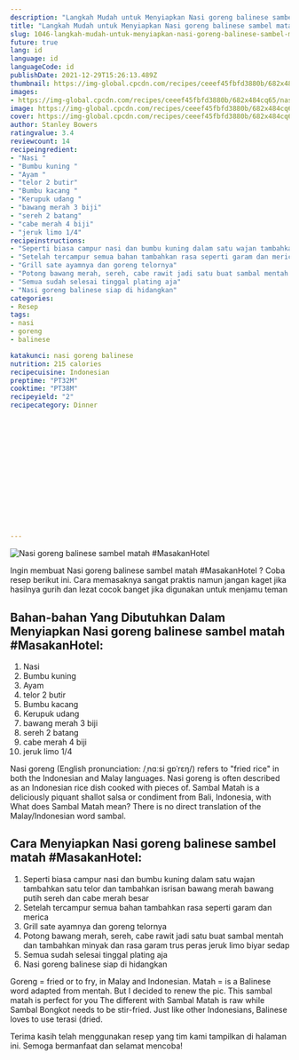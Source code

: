 ```yaml
---
description: "Langkah Mudah untuk Menyiapkan Nasi goreng balinese sambel matah #MasakanHotel yang Enak"
title: "Langkah Mudah untuk Menyiapkan Nasi goreng balinese sambel matah #MasakanHotel yang Enak"
slug: 1046-langkah-mudah-untuk-menyiapkan-nasi-goreng-balinese-sambel-matah-masakanhotel-yang-enak
future: true
lang: id
language: id
languageCode: id
publishDate: 2021-12-29T15:26:13.489Z 
thumbnail: https://img-global.cpcdn.com/recipes/ceeef45fbfd3880b/682x484cq65/nasi-goreng-balinese-sambel-matah-masakanhotel-foto-resep-utama.webp
images:
- https://img-global.cpcdn.com/recipes/ceeef45fbfd3880b/682x484cq65/nasi-goreng-balinese-sambel-matah-masakanhotel-foto-resep-utama.webp
image: https://img-global.cpcdn.com/recipes/ceeef45fbfd3880b/682x484cq65/nasi-goreng-balinese-sambel-matah-masakanhotel-foto-resep-utama.webp
cover: https://img-global.cpcdn.com/recipes/ceeef45fbfd3880b/682x484cq65/nasi-goreng-balinese-sambel-matah-masakanhotel-foto-resep-utama.webp
author: Stanley Bowers
ratingvalue: 3.4
reviewcount: 14
recipeingredient:
- "Nasi "
- "Bumbu kuning "
- "Ayam "
- "telor 2 butir"
- "Bumbu kacang "
- "Kerupuk udang "
- "bawang merah 3 biji"
- "sereh 2 batang"
- "cabe merah 4 biji"
- "jeruk limo 1/4"
recipeinstructions:
- "Seperti biasa campur nasi dan bumbu kuning dalam satu wajan tambahkan satu telor dan tambahkan isrisan bawang merah bawang putih sereh dan cabe merah besar"
- "Setelah tercampur semua bahan tambahkan rasa seperti garam dan merica"
- "Grill sate ayamnya dan goreng telornya"
- "Potong bawang merah, sereh, cabe rawit jadi satu buat sambal mentah dan tambahkan minyak dan rasa garam trus peras jeruk limo biyar sedap"
- "Semua sudah selesai tinggal plating aja"
- "Nasi goreng balinese siap di hidangkan"
categories:
- Resep
tags:
- nasi
- goreng
- balinese

katakunci: nasi goreng balinese 
nutrition: 215 calories
recipecuisine: Indonesian
preptime: "PT32M"
cooktime: "PT38M"
recipeyield: "2"
recipecategory: Dinner


     
    
    
    
    
    
    
    
    
    
    
      
    
---
```



![Nasi goreng balinese sambel matah #MasakanHotel](https://img-global.cpcdn.com/recipes/ceeef45fbfd3880b/682x484cq65/nasi-goreng-balinese-sambel-matah-masakanhotel-foto-resep-utama.webp)

Ingin membuat Nasi goreng balinese sambel matah #MasakanHotel ? Coba resep berikut ini. Cara memasaknya sangat praktis namun jangan kaget jika hasilnya gurih dan lezat cocok banget jika digunakan untuk menjamu teman

<!--inarticleads1-->

## Bahan-bahan Yang Dibutuhkan Dalam Menyiapkan Nasi goreng balinese sambel matah #MasakanHotel:

1. Nasi 
1. Bumbu kuning 
1. Ayam 
1. telor 2 butir
1. Bumbu kacang 
1. Kerupuk udang 
1. bawang merah 3 biji
1. sereh 2 batang
1. cabe merah 4 biji
1. jeruk limo 1/4

Nasi goreng (English pronunciation: /ˌnɑːsi ɡɒˈrɛŋ/) refers to &#34;fried rice&#34; in both the Indonesian and Malay languages. Nasi goreng is often described as an Indonesian rice dish cooked with pieces of. Sambal Matah is a deliciously piquant shallot salsa or condiment from Bali, Indonesia, with What does Sambal Matah mean? There is no direct translation of the Malay/Indonesian word sambal. 

<!--inarticleads2-->

## Cara Menyiapkan Nasi goreng balinese sambel matah #MasakanHotel:

1. Seperti biasa campur nasi dan bumbu kuning dalam satu wajan tambahkan satu telor dan tambahkan isrisan bawang merah bawang putih sereh dan cabe merah besar
1. Setelah tercampur semua bahan tambahkan rasa seperti garam dan merica
1. Grill sate ayamnya dan goreng telornya
1. Potong bawang merah, sereh, cabe rawit jadi satu buat sambal mentah dan tambahkan minyak dan rasa garam trus peras jeruk limo biyar sedap
1. Semua sudah selesai tinggal plating aja
1. Nasi goreng balinese siap di hidangkan


Goreng = fried or to fry, in Malay and Indonesian. Matah = is a Balinese word adapted from mentah. But I decided to renew the pic. This sambal matah is perfect for you The different with Sambal Matah is raw while Sambal Bongkot needs to be stir-fried. Just like other Indonesians, Balinese loves to use terasi (dried. 

Terima kasih telah menggunakan resep yang tim kami tampilkan di halaman ini. Semoga bermanfaat dan selamat mencoba!
